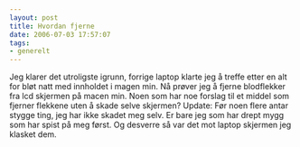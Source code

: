 ```yaml
---
layout: post
title: Hvordan fjerne
date: 2006-07-03 17:57:07
tags: 
- generelt
---
```

Jeg klarer det utroligste igrunn, forrige laptop klarte jeg å treffe etter en alt for bløt natt med innholdet i magen min. Nå prøver jeg å fjerne blodflekker fra lcd skjermen på macen min. Noen som har noe forslag til et middel som fjerner flekkene uten å skade selve skjermen? Update: Før noen flere antar stygge ting, jeg har ikke skadet meg selv. Er bare jeg som har drept mygg som har spist på meg først. Og desverre så var det mot laptop skjermen jeg klasket dem.
